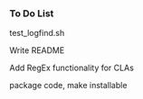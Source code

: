 ### To Do List
test_logfind.sh

Write README

Add RegEx functionality for CLAs

package code, make installable